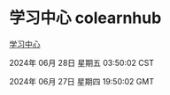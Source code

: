# 学习中心 colearnhub
[学习中心](http://219.139.197.208:56308/colearnhub/)

2024年 06月 28日 星期五 03:50:02 CST

2024年 06月 27日 星期四 19:50:02 GMT
